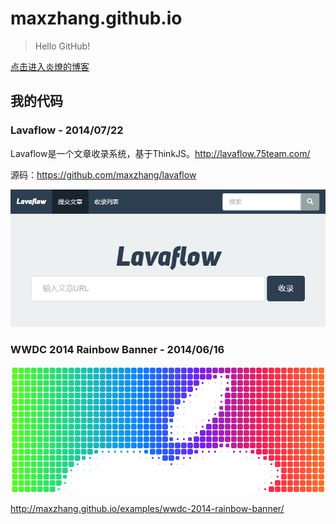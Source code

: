 maxzhang.github.io
==================

> Hello GitHub!

[点击进入炎燎的博客](https://github.com/maxzhang/maxzhang.github.com/issues?state=open)


## 我的代码

### Lavaflow - 2014/07/22

Lavaflow是一个文章收录系统，基于ThinkJS。http://lavaflow.75team.com/

源码：https://github.com/maxzhang/lavaflow

![Lavaflow](/examples/images/lavaflow-preview.png)


### WWDC 2014 Rainbow Banner - 2014/06/16

![WDC 2014 Rainbow Banner](/examples/images/wwdc-rainbow.png)

http://maxzhang.github.io/examples/wwdc-2014-rainbow-banner/
